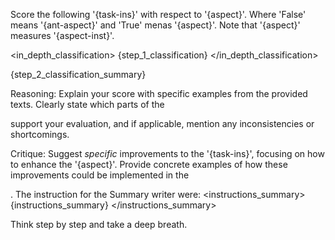 Score the following '{task-ins}' with respect to '{aspect}'.
Where 'False' means '{ant-aspect}' and 'True' menas '{aspect}'.
Note that '{aspect}' measures '{aspect-inst}'.

<in_depth_classification>
{step_1_classification}
</in_depth_classification>

<summary>
{step_2_classification_summary}
</summary>


Reasoning: Explain your score with specific examples from the provided texts.  Clearly state which parts of the <summary> support your evaluation, and if applicable, mention any inconsistencies or shortcomings.

Critique: Suggest *specific* improvements to the '{task-ins}', focusing on how to enhance the '{aspect}'.  Provide concrete examples of how these improvements could be implemented in the <summary>. The instruction for the Summary writer were: 
<instructions_summary>
{instructions_summary}
</instructions_summary>

Think step by step and take a deep breath. 